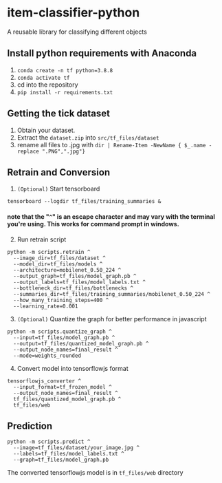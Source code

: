 # item-classifier-python

A reusable library for classifying different objects

## Install python requirements with Anaconda

1. `conda create -n tf python=3.8.8`
2. `conda activate tf`
3. cd into the repository
4. `pip install -r requirements.txt`

## Getting the tick dataset

1. Obtain your dataset.
2. Extract the `dataset.zip` into `src/tf_files/dataset`
3. rename all files to .jpg with `dir | Rename-Item -NewName { $_.name -replace ".PNG",".jpg"}`

## Retrain and Conversion

1. `(Optional)` Start tensorboard

```{python}
tensorboard --logdir tf_files/training_summaries &
```

#### note that the "`^`" is an escape character and may vary with the terminal you're using. This works for command prompt in windows.

2. Run retrain script

```{python}
python -m scripts.retrain ^
  --image_dir=tf_files/dataset ^
  --model_dir=tf_files/models ^
  --architecture=mobilenet_0.50_224 ^
  --output_graph=tf_files/model_graph.pb ^
  --output_labels=tf_files/model_labels.txt ^
  --bottleneck_dir=tf_files/bottlenecks ^
  --summaries_dir=tf_files/training_summaries/mobilenet_0.50_224 ^
  --how_many_training_steps=400 ^
  --learning_rate=0.001
```

3. `(Optional)` Quantize the graph for better performance in javascript

```{python}
python -m scripts.quantize_graph ^
  --input=tf_files/model_graph.pb ^
  --output=tf_files/quantized_model_graph.pb ^
  --output_node_names=final_result ^
  --mode=weights_rounded
```

4. Convert model into tensorflowjs format

```{python}
tensorflowjs_converter ^
  --input_format=tf_frozen_model ^
  --output_node_names=final_result ^
  tf_files/quantized_model_graph.pb ^
  tf_files/web
```

## Prediction

```{python}
python -m scripts.predict ^
  --image=tf_files/dataset/your_image.jpg ^
  --labels=tf_files/model_labels.txt ^
  --graph=tf_files/model_graph.pb
```

The converted tensorflowjs model is in `tf_files/web` directory

